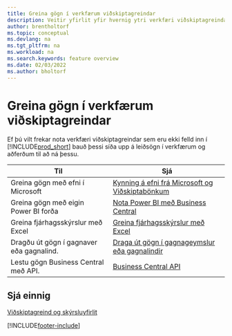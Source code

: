 ```yaml
---
title: Greina gögn í verkfærum viðskiptagreindar
description: Veitir yfirlit yfir hvernig ytri verkfæri viðskiptagreindar geta átt samskipti við gögn Business Central.
author: brentholtorf
ms.topic: conceptual
ms.devlang: na
ms.tgt_pltfrm: na
ms.workload: na
ms.search.keywords: feature overview
ms.date: 02/03/2022
ms.author: bholtorf
---
```

# <a name="analyze-data-in-business-intelligence-tools"></a>Greina gögn í verkfærum viðskiptagreindar

Ef þú vilt frekar nota verkfæri viðskiptagreindar sem eru ekki felld inn í [!INCLUDE[prod_short](includes/prod_short.md)] bauð þessi síða upp á leiðsögn í verkfærum og aðferðum til að ná þessu.

| Til | Sjá |
| --- | --- |
|Greina gögn með efni í Microsoft| [Kynning á efni frá Microsoft og Viðskiptabönkum](admin-fabric.md) |
|Greina gögn með eigin Power BI forða| [Nota Power BI með Business Central](admin-powerbi.md) |
|Greina fjárhagsskýrslur með Excel| [Greina fjárhagsskýrslur með Excel](finance-analyze-excel.md) |
|Dragðu út gögn í gagnaver eða gagnalind. |[Draga út gögn í gagnageymslur eða gagnalindir](/dynamics365/business-central/dev-itpro/performance/performance-developer#efficient-extracts-to-data-lakes-or-data-warehouses)|
|Lestu gögn Business Central með API.| [Business Central API](/dynamics365/business-central/dev-itpro/api-reference/v2.0/)|

## <a name="see-also"></a>Sjá einnig

[Viðskiptagreind og skýrsluyfirlit](reports-use-reports.md)


[!INCLUDE[footer-include](includes/footer-banner.md)]
